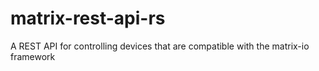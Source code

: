 # matrix-rest-api-rs
A REST API for controlling devices that are compatible with the matrix-io framework
